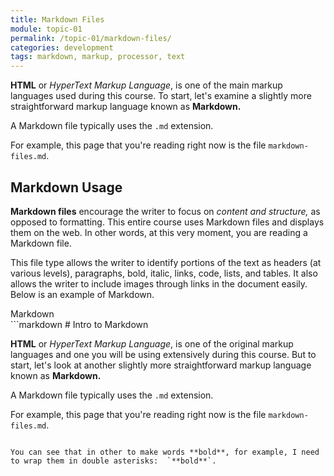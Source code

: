 ```yaml
---
title: Markdown Files
module: topic-01
permalink: /topic-01/markdown-files/
categories: development
tags: markdown, markup, processor, text
---
```


<div class="divider-heading"></div>


**HTML** or *HyperText Markup Language*, is one of the main markup languages used during this course. To start, let's examine a slightly more straightforward markup language known as **Markdown.**

A Markdown file typically uses the `.md` extension.

For example, this page that you're reading right now is the file `markdown-files.md`.


## Markdown Usage
**Markdown files** encourage the writer to focus on *content and structure,* as opposed to formatting. This entire course uses Markdown files and displays them on the web. In other words, at this very moment, you are reading a Markdown file.

This file type allows the writer to identify portions of the text as headers (at various levels), paragraphs, bold, italic, links, code, lists, and tables. It also allows the writer to include images through links in the document easily. Below is an example of Markdown.

<div class="code-heading">
  <span class="md">Markdown</span>
</div>
```markdown
# Intro to Markdown

**HTML** or *HyperText Markup Language*, is one of the original markup languages and one you will be using extensively during this course. But to start, let's look at another slightly more straightforward markup language known as **Markdown.**

A Markdown file typically uses the `.md` extension.

For example, this page that you're reading right now is the file `markdown-files.md`.
```

You can see that in other to make words **bold**, for example, I need to wrap them in double asterisks:  `**bold**`.
